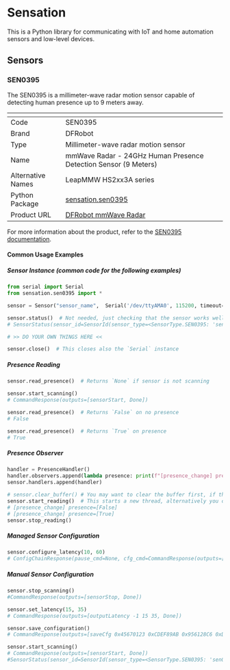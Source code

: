 # Sensation
This is a Python library for communicating with IoT and home automation sensors and low-level devices.

## Sensors
### SEN0395

The SEN0395 is a millimeter-wave radar motion sensor capable of detecting human presence up to 9 meters away.

| <!-- -->          | <!-- -->                                                          |
|-------------------|-------------------------------------------------------------------|
| Code              | SEN0395                                                           |
| Brand             | DFRobot                                                           |
| Type              | Millimeter-wave radar motion sensor                               |
| Name              | mmWave Radar - 24GHz Human Presence Detection Sensor (9 Meters)   |
| Alternative Names | LeapMMW HS2xx3A series                                            |
| Python Package    | [sensation.sen0395](src/sensation/sen0395/__init__.py)            |
| Product URL       | [DFRobot mmWave Radar](https://www.dfrobot.com/product-2282.html) |

For more information about the product, refer to the [SEN0395 documentation](https://wiki.dfrobot.com/mmWave_Radar_Human_Presence_Detection_SKU_SEN0395).

#### Common Usage Examples
##### Sensor Instance (common code for the following examples)
```python
from serial import Serial
from sensation.sen0395 import *

sensor = Sensor("sensor_name",  Serial('/dev/ttyAMA0', 115200, timeout=1))

sensor.status()  # Not needed, just checking that the sensor works well
# SensorStatus(sensor_id=SensorId(sensor_type=<SensorType.SEN0395: 'sen0395'>, sensor_name='sensor_name'), port='/dev/ttyAMA0', timeout=1, is_reading=False, is_scanning=False)

# >> DO YOUR OWN THINGS HERE <<

sensor.close()  # This closes also the `Serial` instance
```

##### Presence Reading
```python
sensor.read_presence()  # Returns `None` if sensor is not scanning

sensor.start_scanning()
# CommandResponse(outputs=[sensorStart, Done])

sensor.read_presence()  # Returns `False` on no presence
# False

sensor.read_presence()  # Returns `True` on presence
# True
```

##### Presence Observer
```python
handler = PresenceHandler()
handler.observers.append(lambda presence: print(f"[presence_change] presence=[{presence}]"))
sensor.handlers.append(handler)

# sensor.clear_buffer() # You may want to clear the buffer first, if the connection has been opened for a while
sensor.start_reading()  # This starts a new thread, alternatively you can run the blocking `read()` method by yourself
# [presence_change] presence=[False]
# [presence_change] presence=[True]
sensor.stop_reading()
```

##### Managed Sensor Configuration
```python
sensor.configure_latency(10, 60)
# ConfigChainResponse(pause_cmd=None, cfg_cmd=CommandResponse(outputs=[outputLatency -1 10 60, Done]), save_cmd=CommandResponse(outputs=[saveCfg 0x45670123 0xCDEF89AB 0x956 128C6 0xDF54AC89, save cfg complete, Done]), resume_cmd=None)
```

##### Manual Sensor Configuration
```python
sensor.stop_scanning()
#CommandResponse(outputs=[sensorStop, Done])

sensor.set_latency(15, 35)
# CommandResponse(outputs=[outputLatency -1 15 35, Done])

sensor.save_configuration()
# CommandResponse(outputs=[saveCfg 0x45670123 0xCDEF89AB 0x956128C6 0xDF54AC89, save cfg complete, Done])

sensor.start_scanning()
# CommandResponse(outputs=[sensorStart, Done])
#SensorStatus(sensor_id=SensorId(sensor_type=<SensorType.SEN0395: 'sen0395'>, sensor_name='sensor_name'), port='/dev/ttyAMA0', timeout=1, is_reading=False, is_scanning=True)
```
